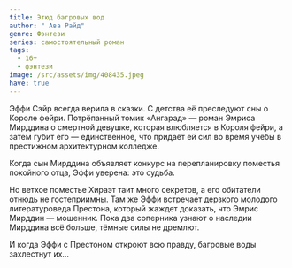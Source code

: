 ```yaml
---
title: Этюд багровых вод
author: " Ава Райд"
genre: Фэнтези
series: самостоятельный роман
tags:
  - 16+
  - фэнтези
image: /src/assets/img/408435.jpeg
have: true
---
```

Эффи Сэйр всегда верила в сказки. С детства её преследуют сны о Короле фейри. Потрёпанный томик «Ангарад» — роман Эмриса Мирддина о смертной девушке, которая влюбляется в Короля фейри, а затем губит его — единственное, что придаёт ей сил во время учёбы в престижном архитектурном колледже.

Когда сын Мирддина объявляет конкурс на перепланировку поместья покойного отца, Эффи уверена: это судьба.

Но ветхое поместье Хираэт таит много секретов, а его обитатели отнюдь не гостеприимны. Там же Эффи встречает дерзкого молодого литературоведа Престона, который жаждет доказать, что Эмрис Мирддин — мошенник. Пока два соперника узнают о наследии Мирддина всё больше, тёмные силы не дремлют.

И когда Эффи с Престоном откроют всю правду, багровые воды захлестнут их…
